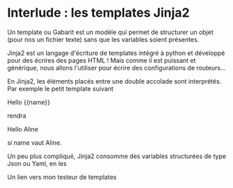 
# Interlude  : les templates Jinja2


Un template ou Gabarit est un modèle qui permet de structurer un objet (pour nos un fichier texte) sans que les variables soient présentes.

Jinja2 est un langage d'écriture de  templates intégré à python et développé pour des écrires des pages HTML  ! Mais comme il est puissant et générique, nous allons l'utiliser pour écrire des configurations de routeurs...

En Jinja2, les éléments placés entre une double accolade sont interprétés. Par exemple le petit template suivant 

Hello {{name}}

rendra 

Hello Aline

si name vaut Aline. 
  
 Un peu plus compliqué, Jinja2 consomme des variables structurées de type Json ou Yaml, en les 

Un lien vers mon testeur de templates

<!--stackedit_data:
eyJoaXN0b3J5IjpbMTcyNDU5ODMwMSw0OTcyODAzMzUsNzMwOT
k4MTE2XX0=
-->
